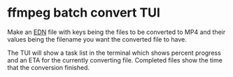 # ffmpeg batch convert TUI
Make an [EDN](https://clojuredocs.org/clojure.edn) file with keys being the files to be converted to MP4 and their values being the
filename you want the converted file to have.

The TUI will show a task list in the terminal which shows percent progress and an ETA for the currently converting file.  Completed
files show the time that the conversion finished.
